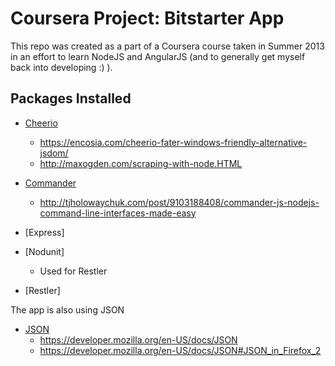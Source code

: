 # Coursera Project: Bitstarter App

This repo was created as a part of a Coursera course taken in Summer 2013 in an effort to learn NodeJS and AngularJS (and to generally get myself back into developing :) ).

## Packages Installed

* [Cheerio](https://github.com/MatthewMueller/cheerio)
	* https://encosia.com/cheerio-fater-windows-friendly-alternative-jsdom/
	* http://maxogden.com/scraping-with-node.HTML

* [Commander](https://github.com/visionmedia/commander.js)
	* http://tjholowaychuk.com/post/9103188408/commander-js-nodejs-command-line-interfaces-made-easy

* [Express]

* [Nodunit]
	* Used for Restler

* [Restler]

The app is also using JSON

* [JSON](http://en.wikipedia.org/wiki/JSON)
	* https://developer.mozilla.org/en-US/docs/JSON
	* https://developer.mozilla.org/en-US/docs/JSON#JSON_in_Firefox_2